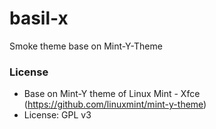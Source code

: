 # basil-x
Smoke theme base on Mint-Y-Theme

### License
 * Base on Mint-Y theme of Linux Mint - Xfce (https://github.com/linuxmint/mint-y-theme)
 * License: GPL v3

